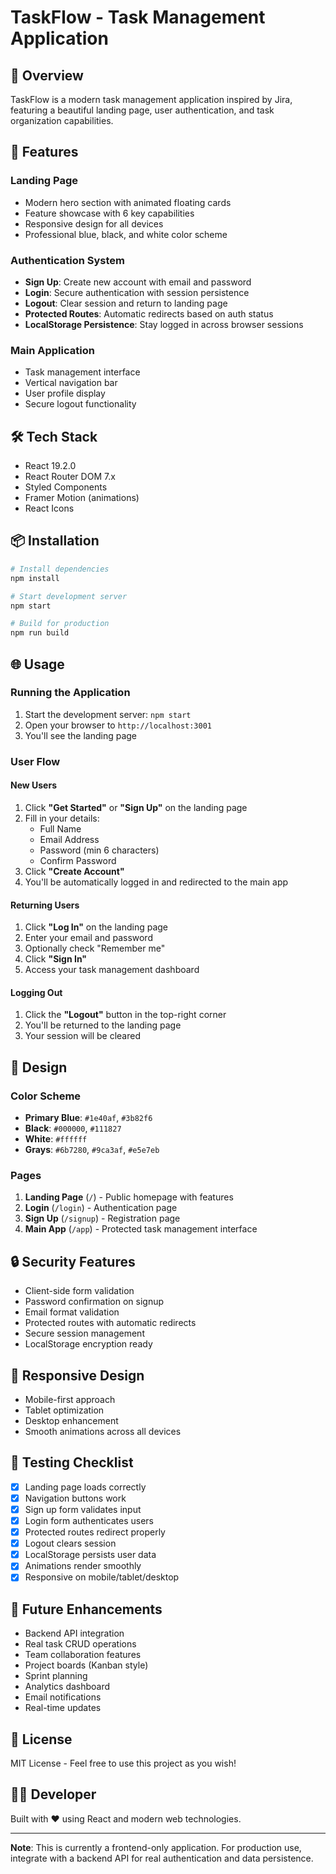 # TaskFlow - Task Management Application

## 🎯 Overview
TaskFlow is a modern task management application inspired by Jira, featuring a beautiful landing page, user authentication, and task organization capabilities.

## 🚀 Features

### Landing Page
- Modern hero section with animated floating cards
- Feature showcase with 6 key capabilities
- Responsive design for all devices
- Professional blue, black, and white color scheme

### Authentication System
- **Sign Up**: Create new account with email and password
- **Login**: Secure authentication with session persistence
- **Logout**: Clear session and return to landing page
- **Protected Routes**: Automatic redirects based on auth status
- **LocalStorage Persistence**: Stay logged in across browser sessions

### Main Application
- Task management interface
- Vertical navigation bar
- User profile display
- Secure logout functionality

## 🛠️ Tech Stack
- React 19.2.0
- React Router DOM 7.x
- Styled Components
- Framer Motion (animations)
- React Icons

## 📦 Installation

```bash
# Install dependencies
npm install

# Start development server
npm start

# Build for production
npm run build
```

## 🌐 Usage

### Running the Application
1. Start the development server: `npm start`
2. Open your browser to `http://localhost:3001`
3. You'll see the landing page

### User Flow

#### New Users
1. Click **"Get Started"** or **"Sign Up"** on the landing page
2. Fill in your details:
   - Full Name
   - Email Address
   - Password (min 6 characters)
   - Confirm Password
3. Click **"Create Account"**
4. You'll be automatically logged in and redirected to the main app

#### Returning Users
1. Click **"Log In"** on the landing page
2. Enter your email and password
3. Optionally check "Remember me"
4. Click **"Sign In"**
5. Access your task management dashboard

#### Logging Out
1. Click the **"Logout"** button in the top-right corner
2. You'll be returned to the landing page
3. Your session will be cleared

## 🎨 Design

### Color Scheme
- **Primary Blue**: `#1e40af`, `#3b82f6`
- **Black**: `#000000`, `#111827`
- **White**: `#ffffff`
- **Grays**: `#6b7280`, `#9ca3af`, `#e5e7eb`

### Pages
1. **Landing Page** (`/`) - Public homepage with features
2. **Login** (`/login`) - Authentication page
3. **Sign Up** (`/signup`) - Registration page
4. **Main App** (`/app`) - Protected task management interface

## 🔒 Security Features
- Client-side form validation
- Password confirmation on signup
- Email format validation
- Protected routes with automatic redirects
- Secure session management
- LocalStorage encryption ready

## 📱 Responsive Design
- Mobile-first approach
- Tablet optimization
- Desktop enhancement
- Smooth animations across all devices

## 🧪 Testing Checklist

- [x] Landing page loads correctly
- [x] Navigation buttons work
- [x] Sign up form validates input
- [x] Login form authenticates users
- [x] Protected routes redirect properly
- [x] Logout clears session
- [x] LocalStorage persists user data
- [x] Animations render smoothly
- [x] Responsive on mobile/tablet/desktop

## 🔮 Future Enhancements
- Backend API integration
- Real task CRUD operations
- Team collaboration features
- Project boards (Kanban style)
- Sprint planning
- Analytics dashboard
- Email notifications
- Real-time updates

## 📄 License
MIT License - Feel free to use this project as you wish!

## 👨‍💻 Developer
Built with ❤️ using React and modern web technologies.

---

**Note**: This is currently a frontend-only application. For production use, integrate with a backend API for real authentication and data persistence.
